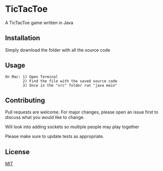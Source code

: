 # TicTacToe
A TicTacToe game written in Java

## Installation

Simply download the folder with all the source code


## Usage

```
On Mac: 1) Open Terminal
        2) Find the file with the saved source code
        3) Once in the "src" folder run "java main"
```

## Contributing
Pull requests are welcome. For major changes, please open an issue first to discuss what you would like to change.

Will look into adding sockets so multiple people may play together

Please make sure to update tests as appropriate.

## License
[MIT](https://choosealicense.com/licenses/mit/)
